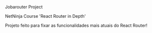 Jobarouter Project 

NetNinja Course 'React Router in Depth'

Projeto feito para fixar as funcionalidades mais atuais do React Router!
